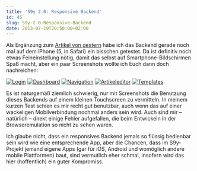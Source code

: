 ```yaml
---
title: 'S9y 2.0: Responsive Backend'
id: 45
slug: S9y-2.0-Responsive-Backend
date: 2013-07-19T20:50:00+02:00
---
```


Als Ergänzung zum [Artikel von gestern](http://yellowled.de/archiv/44/S9y-2.0-Blick-hinter-die-Kulissen.html) habe ich das Backend gerade noch mal auf dem iPhone (5, in Safari) ein bisschen getestet. Da ist definitiv noch etwas Feineinstellung nötig, damit das selbst auf Smartphone-Bildschirmen Spaß macht, aber ein paar Screenshots wollte ich Euch dann doch nachreichen:

[![Login](/v2/uploads/artikel/backend/Login.klein.png 'Login')](/v2/uploads/artikel/backend/Login.png 'Login')
[![Dashboard](/v2/uploads/artikel/backend/Dashboard1.klein.png 'Dashboard')](/v2/uploads/artikel/backend/Dashboard1.png 'Dashboard')
[![Navigation](/v2/uploads/artikel/backend/Navigation.klein.png 'Navigation')](/v2/uploads/artikel/backend/Navigation.png 'Navigation')
[![Artikeleditor](/v2/uploads/artikel/backend/Artikeleditor.klein.png 'Artikeleditor')](/v2/uploads/artikel/backend/Artikeleditor.png 'Artikeleditor')
[![Templates](/v2/uploads/artikel/backend/Templates.klein.png 'Templates')](/v2/uploads/artikel/backend/Templates.png 'Templates')

Es ist naturgemäß ziemlich schwierig, nur mit Screenshots die Benutzung dieses Backends auf einem kleinen Touchscreen zu vermitteln. In meinem kurzen Test schien es mir recht gut benutzbar, auch wenn das auf einer wackeligen Mobilverbindung nochmal anders sein wird. Auch sind mir – natürlich – direkt einige Fehler aufgefallen, die beim Entwickeln in der Browseremulation so nicht zu sehen waren.

Ich glaube nicht, dass ein responsives Backend jemals so flüssig bedienbar sein wird wie eine entsprechende App, aber die Chancen, dass im S9y-Projekt jemand eigene Apps (gar für iOS, Android und womöglich andere mobile Plattformen) baut, sind vermutlich eher schmal, insofern wird das hier (hoffentlich) ein guter Kompromiss.
